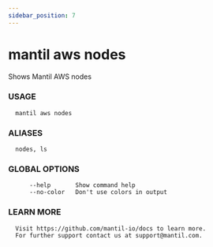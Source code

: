 ```yaml
---
sidebar_position: 7
---
```


# mantil aws nodes

Shows Mantil AWS nodes

### USAGE
```
  mantil aws nodes
```
### ALIASES
```
  nodes, ls
```
### GLOBAL OPTIONS
```
      --help       Show command help
      --no-color   Don't use colors in output
```
### LEARN MORE
```
  Visit https://github.com/mantil-io/docs to learn more.
  For further support contact us at support@mantil.com.
```
